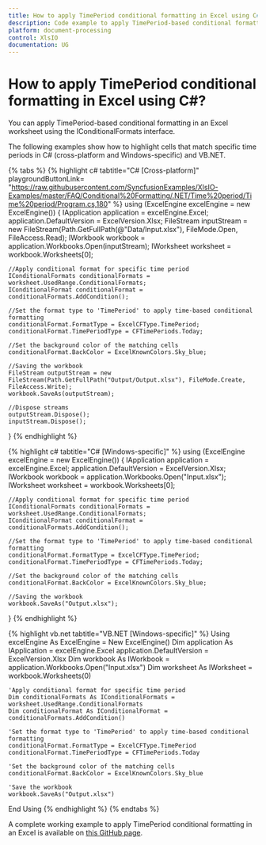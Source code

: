 ```yaml
---
title: How to apply TimePeriod conditional formatting in Excel using C# | Syncfusion 
description: Code example to apply TimePeriod-based conditional formatting in an Excel document using Syncfusion .NET Excel library (XlsIO). 
platform: document-processing 
control: XlsIO 
documentation: UG
---
```


# How to apply TimePeriod conditional formatting in Excel using C#?

You can apply TimePeriod-based conditional formatting in an Excel worksheet using the IConditionalFormats interface. 

The following examples show how to highlight cells that match specific time periods in C# (cross-platform and Windows-specific) and VB.NET.

{% tabs %}
{% highlight c# tabtitle="C# [Cross-platform]" playgroundButtonLink= "https://raw.githubusercontent.com/SyncfusionExamples/XlsIO-Examples/master/FAQ/Conditional%20Formatting/.NET/Time%20period/Time%20period/Program.cs,180" %}
using (ExcelEngine excelEngine = new ExcelEngine()) 
{ 
    IApplication application = excelEngine.Excel;
    application.DefaultVersion = ExcelVersion.Xlsx;
    FileStream inputStream = new FileStream(Path.GetFullPath(@"Data/Input.xlsx"), FileMode.Open, FileAccess.Read);
    IWorkbook workbook = application.Workbooks.Open(inputStream);
    IWorksheet worksheet = workbook.Worksheets[0];

    //Apply conditional format for specific time period
    IConditionalFormats conditionalFormats = worksheet.UsedRange.ConditionalFormats;
    IConditionalFormat conditionalFormat = conditionalFormats.AddCondition();

    //Set the format type to 'TimePeriod' to apply time-based conditional formatting
    conditionalFormat.FormatType = ExcelCFType.TimePeriod;
    conditionalFormat.TimePeriodType = CFTimePeriods.Today;

    //Set the background color of the matching cells 
    conditionalFormat.BackColor = ExcelKnownColors.Sky_blue;

    //Saving the workbook
    FileStream outputStream = new FileStream(Path.GetFullPath("Output/Output.xlsx"), FileMode.Create, FileAccess.Write);
    workbook.SaveAs(outputStream);

    //Dispose streams
    outputStream.Dispose();
    inputStream.Dispose();
} 
{% endhighlight %}

{% highlight c# tabtitle="C# [Windows-specific]" %} 
using (ExcelEngine excelEngine = new ExcelEngine()) 
{ 
    IApplication application = excelEngine.Excel;
    application.DefaultVersion = ExcelVersion.Xlsx;
    IWorkbook workbook = application.Workbooks.Open("Input.xlsx"); 
    IWorksheet worksheet = workbook.Worksheets[0];

    //Apply conditional format for specific time period
    IConditionalFormats conditionalFormats = worksheet.UsedRange.ConditionalFormats;
    IConditionalFormat conditionalFormat = conditionalFormats.AddCondition();

    //Set the format type to 'TimePeriod' to apply time-based conditional formatting
    conditionalFormat.FormatType = ExcelCFType.TimePeriod;
    conditionalFormat.TimePeriodType = CFTimePeriods.Today;

    //Set the background color of the matching cells
    conditionalFormat.BackColor = ExcelKnownColors.Sky_blue;

    //Saving the workbook
    workbook.SaveAs("Output.xlsx");
} 
{% endhighlight %}

{% highlight vb.net tabtitle="VB.NET [Windows-specific]" %} 
Using excelEngine As ExcelEngine = New ExcelEngine()
    Dim application As IApplication = excelEngine.Excel
    application.DefaultVersion = ExcelVersion.Xlsx
    Dim workbook As IWorkbook = application.Workbooks.Open("Input.xlsx") 
    Dim worksheet As IWorksheet = workbook.Worksheets(0)

    'Apply conditional format for specific time period
    Dim conditionalFormats As IConditionalFormats = worksheet.UsedRange.ConditionalFormats
    Dim conditionalFormat As IConditionalFormat = conditionalFormats.AddCondition()

    'Set the format type to 'TimePeriod' to apply time-based conditional formatting
    conditionalFormat.FormatType = ExcelCFType.TimePeriod
    conditionalFormat.TimePeriodType = CFTimePeriods.Today

    'Set the background color of the matching cells
    conditionalFormat.BackColor = ExcelKnownColors.Sky_blue

    'Save the workbook
    workbook.SaveAs("Output.xlsx")
End Using 
{% endhighlight %} 
{% endtabs %}

A complete working example to apply TimePeriod conditional formatting in an Excel is available on [this GitHub page](https://github.com/SyncfusionExamples/XlsIO-Examples/tree/master/FAQ/Conditional%20Formatting/.NET/Time%20period).
